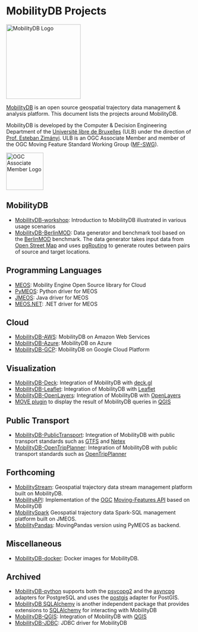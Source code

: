 
MobilityDB Projects
===================

<img src="https://github.com/MobilityDB/MobilityDB/doc/images/mobilitydb-logo.svg" width="200" alt="MobilityDB Logo" />

 
[MobilityDB](https://github.com/MobilityDB/MobilityDB) is an open source geospatial trajectory data management & analysis platform. This document lists the projects around MobilityDB.

MobilityDB is developed by the Computer & Decision Engineering Department of the [Université libre de Bruxelles](https://www.ulb.be/) (ULB) under the direction of [Prof. Esteban Zimányi](http://cs.ulb.ac.be/members/esteban/). ULB is an OGC Associate Member and member of the OGC Moving Feature Standard Working Group ([MF-SWG](https://www.ogc.org/projects/groups/movfeatswg)).

<img src="https://github.com/MobilityDB/MobilityDB/doc/images/OGC_Associate_Member_3DR.png" width="100" alt="OGC Associate Member Logo" />

MobilityDB
----------

*   [MobilityDB-workshop](https://github.com/MobilityDB/MobilityDB-workshop): Introduction to MobilityDB illustrated in various usage scenarios
*   [MobilityDB-BerlinMOD](https://github.com/MobilityDB/MobilityDB-BerlinMOD): Data generator and benchmark tool based on the [BerlinMOD](https://secondo-database.github.io/BerlinMOD/BerlinMOD.html) benchmark. The data generator takes input data from [Open Street Map](https://www.openstreetmap.org/) and uses [pgRouting](https://pgrouting.org/) to generate routes between pairs of source and target locations.

Programming Languages
----------------------

*   [MEOS](https://libmeos.org): Mobility Engine Open Source library for Cloud
*   [PyMEOS](https://github.com/MobilityDB/PyMEOS): Python driver for MEOS
*   [JMEOS](https://github.com/MobilityDB/JMEOS): Java driver for MEOS
*   [MEOS.NET](https://github.com/MobilityDB/MEOS.NET): .NET driver for MEOS

Cloud
-----

*   [MobilityDB-AWS](https://github.com/MobilityDB/MobilityDB-AWS): MobilityDB on Amazon Web Services
*   [MobilityDB-Azure](https://github.com/MobilityDB/MobilityDB-Azure): MobilityDB on Azure
*   [MobilityDB-GCP](https://github.com/MobilityDB/MobilityDB-GCP): MobilityDB on Google Cloud Platform

Visualization
-------------

*   [MobilityDB-Deck](https://github.com/MobilityDB/MobilityDB-Deck): Integration of MobilityDB with [deck.gl](https://deck.gl/)
*   [MobilityDB-Leaflet](https://github.com/MobilityDB/MobilityDB-Leaflet): Integration of MobilityDB with [Leaflet](https://leafletjs.com/)
*   [MobilityDB-OpenLayers](https://github.com/MobilityDB/MobilityDB-OpenLayers): Integration of MobilityDB with [OpenLayers](https://openlayers.org/)
*   [MOVE plugin](https://github.com/mschoema/move) to display the result of MobilityDB queries in [QGIS](https://qgis.org/)

Public Transport
----------------

*   [MobilityDB-PublicTransport](https://github.com/MobilityDB/MobilityDB-PublicTransport): Integration of MobilityDB with public transport standards such as [GTFS](https://gtfs.org/) and [Netex](https://netex-cen.eu/)
*   [MobilityDB-OpenTripPlanner](https://github.com/MobilityDB/MobilityDB-OpenTripPlanner): Integration of MobilityDB with public transport standards such as [OpenTripPlanner](https://www.opentripplanner.org/)

Forthcoming
-----------

*   [MobilityStream](https://github.com/MobilityDB/MobilityStream): Geospatial trajectory data stream management platform built on MobilityDB.
*   [MobilityAPI](https://github.com/MobilityDB/MobilityAPI): Implementation of the [OGC](https://www.ogc.org/) [Moving-Features API](https://ogcapi.ogc.org/movingfeatures/overview.html) based on MobilityDB
*   [MobilitySpark](https://github.com/MobilityDB/MobilityDB-Spark) Geospatial trajectory data Spark-SQL management platform built on JMEOS.
*   [MobilityPandas](https://github.com/MobilityDB/MobilityPandas): MovingPandas version using  PyMEOS as backend.

Miscellaneous
-------------

*   [MobilityDB-docker](https://github.com/MobilityDB/MobilityDB-docker): Docker images for MobilityDB.


Archived 
--------

*   [MobilityDB-python](https://github.com/MobilityDB/MobilityDB-python) supports both the [psycopg2](https://www.psycopg.org/) and the [asyncpg](https://github.com/MagicStack/asyncpg) adapters for PostgreSQL and uses the [postgis](https://github.com/tilery/python-postgis) adapter for PostGIS.
*   [MobilityDB SQLAlchemy](https://github.com/adonmo/mobilitydb-sqlalchemy) is another independent package that provides extensions to [SQLAlchemy](https://www.sqlalchemy.org/) for interacting with MobilityDB
*   [MobilityDB-QGIS](https://github.com/MobilityDB/MobilityDB-QGIS): Integration of MobilityDB with [QGIS](https://qgis.org/)
*   [MobilityDB-JDBC](https://github.com/MobilityDB/MobilityDB-JDBC): JDBC driver for MobilityDB
